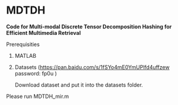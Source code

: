 # MDTDH

**Code for Multi-modal Discrete Tensor Decomposition Hashing for Efficient Multimedia Retrieval**

Prerequisities

1. MATLAB

2. Datasets (https://pan.baidu.com/s/1fSYo4mE0YmUPlfd4uffzew password: fp0u )

	Download dataset and put it into the datasets folder.

Please run MDTDH_mir.m
